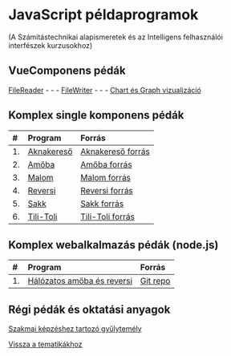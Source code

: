 # JavaScript példaprogramok 

(A Számítástechnikai alapismeretek és az Intelligens felhasználói interfészek kurzusokhoz)

## VueComponens pédák

[FileReader](/examples/webexamples/FileReader.html) -  -  - 
[FileWriter](/examples/webexamples/FileWriter.html) -  -  - 
[Chart és Graph vizualizáció](/examples/webexamples/ChartJS.html)

## Komplex single komponens pédák 

| #    | Program                                             | Forrás                                                            |
| :--- | :-------------------------------------------------- | :---------------------------------------------------------------- |
| 1.   | [Aknakereső](/examples/webexamples/Aknakereso.html) | [Aknakereső forrás](/examples/webexamples/Aknakereso_forras.html) |
| 2.   | [Amőba](/examples/webexamples/Amoba.html)           | [Amőba forrás](/examples/webexamples/Amoba_forras.html)           |
| 3.   | [Malom](/examples/webexamples/Malom.html)           | [Malom forrás](/examples/webexamples/Malom_forras.html)           |
| 4.   | [Reversi](/examples/webexamples/Reversi.html)       | [Reversi forrás](/examples/webexamples/Reversi_forras.html)       |
| 5.   | [Sakk](/examples/webexamples/Sakk.html)             | [Sakk forrás](/examples/webexamples/Sakk_forras.html)             |
| 6.   | [Tili-Toli](/examples/webexamples/tilitoli.html)    | [Tili-Toli forrás](/examples/webexamples/tilitoli_src.html)|

## Komplex webalkalmazás pédák (node.js)

| #    | Program                                                               | Forrás                                       |
| :--- | :-------------------------------------------------------------------- | :------------------------------------------- |
| 1.   | [Hálózatos amőba és reversi](http://www.inf.u-szeged.hu/u/tnemeth_5/) | [Git repo](https://github.com/tomuwhu/ssech) |

## Régi pédák és oktatási anyagok

[Szakmai képzéshez tartozó gyűlytemély](http://tom.uw.hu/index.php)

[Vissza a tematikákhoz](/subjects/)
